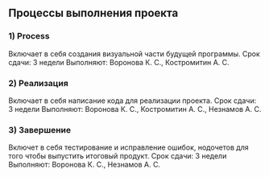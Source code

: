 ## Процессы выполнения проекта

### 1) Process
Включает в себя создания визуальной части будущей программы.
Срок сдачи: 3 недели 
Выполняют: Воронова К. С., Костромитин А. С.

### 2) Реализация
Включает в себя написание кода для реализации проекта.
Срок сдачи: 3 недели 
Выполняют: Воронова К. С., Костромитин А. С., Незнамов А. С.

### 3) Завершение
Включет в себя тестирование и исправление ошибок, нодочетов для того чтобы выпустить итоговый продукт.
Срок сдачи: 3 недели 
Выполняют: Воронова К. С., Незнамов А. С.

